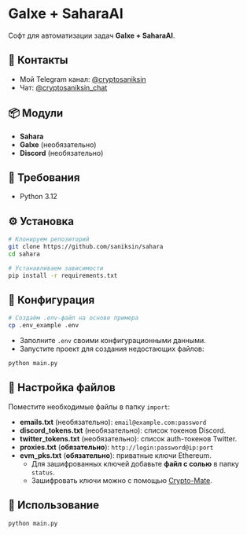 # Galxe + SaharaAI

Cофт для автоматизации задач **Galxe + SaharaAI**.

## 📢 Контакты

- Мой Telegram канал: [@cryptosaniksin](https://t.me/cryptosaniksin)
- Чат: [@cryptosaniksin_chat](https://t.me/cryptosaniksin_chat)

## 📦 Модули

- **Sahara** 
- **Galxe** (необязательно)
- **Discord** (необязательно)

## 🐍 Требования

- Python 3.12

## ⚙️ Установка

```sh
# Клонируем репозиторий
git clone https://github.com/saniksin/sahara
cd sahara

# Устанавливаем зависимости
pip install -r requirements.txt
```

## 🔧 Конфигурация

```sh
# Создаём .env-файл на основе примера
cp .env_example .env
```
- Заполните `.env` своими конфигурационными данными.
- Запустите проект для создания недостающих файлов:

```sh
python main.py
```

## 📂 Настройка файлов

Поместите необходимые файлы в папку `import`:
- **emails.txt** (необязательно): `email@example.com:password`
- **discord_tokens.txt** (необязательно): список токенов Discord.
- **twitter_tokens.txt** (необязательно): список auth-токенов Twitter.
- **proxies.txt** (**обязательно**): `http://login:password@ip:port`
- **evm_pks.txt** (**обязательно**): приватные ключи Ethereum.
  - Для зашифрованных ключей добавьте **файл с солью** в папку `status`.
  - Зашифровать ключи можно с помощью [Crypto-Mate](https://github.com/saniksin/crypto-mate).

## 🚀 Использование

```sh
python main.py
```

